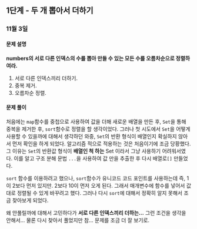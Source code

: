 ## 1단계 - 두 개 뽑아서 더하기



### 11월 3일 



#### 문제 설명

**numbers의 서로 다른 인덱스의 수를 뽑아 만들 수 있는 모든 수를 오름차순으로 정렬하여라.**

1. 서로 다른 인덱스끼리 더하기.
2. 중복 제거.
3. 오름차순 정렬.





#### 문제 풀이

 처음에는 `map`함수를 중첩으로 사용하여 값을 더해 새로운 배열을 만든 후, `Set`을 통해 중복을 제거한 후, `sort`함수로 정렬을 할 생각이었다. 그러나 첫 시도에서 `Set`을 어떻게 사용할 수 있을까에 대해서 생각하던 와중, `Set`의 반환 형식이 배열인지 확실하지 않아서 먼저 확인을 하게 되었다. 알고리즘 적으로 적용하는 것은 처음이기에 조금 당황했다.  그 이유는  `Set`의 반환값 형식이 **배열인 척 하는** Set 이라서 그냥 사용하기 어려워서였다. 이를 알고 구조 분해 문법 `...`을 사용하여 값 만을 추출한 후 다시 배열로`[]` 만들었다. 



`sort` 함수를 이용하려고 했으나, `sort`함수가 유니코드 코드 포인트를 사용하는데 즉, 1이 2보다 먼저 있지만. 2보다 10이 먼저 오게 된다. 그래서 매개변수에 함수를 넣어서 값대로 정렬될 수 있게 바꾸려고 했다. 그러나 다시 `sort`에 대해서 정확히 알지 못해서 조금 찾아보게 되었다. 



 왜 안풀릴까에 대해서 고민하다가 **서로 다른 인덱스끼리 더하는...** 그런 조건을 생각을 안해서... 물론 다시 찾아서 풀었지만 참... 문제를 조금 더 잘 보기로.